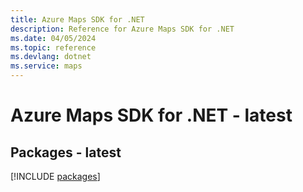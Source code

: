 ```yaml
---
title: Azure Maps SDK for .NET
description: Reference for Azure Maps SDK for .NET
ms.date: 04/05/2024
ms.topic: reference
ms.devlang: dotnet
ms.service: maps
---
```

# Azure Maps SDK for .NET - latest
## Packages - latest
[!INCLUDE [packages](maps-index.md)]